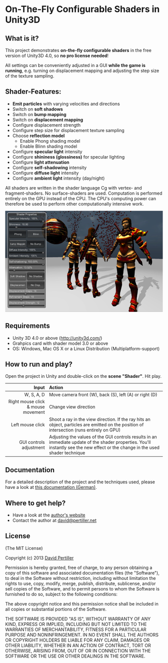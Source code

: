 On-The-Fly Configurable Shaders in Unity3D
==========================
What is it?
------------
This project demonstrates **on-the-fly configurable shaders** in the free version of Unity3D 4.0, so **no pro license needed**!

All settings can be conveniently adjusted in a GUI **while the game is running**, e.g. turning on displacement mapping and adjusting the step size of the texture sampling.

Shader-Features:
-------------

* **Emit particles** with varying velocities and directions
* Switch on **soft shadows**
* Switch on **bump mapping**
* Switch on **displacement mapping**
 * Configure displacement strength
 * Configure step size for displacement texture sampling
* Choose **reflection model**
  * Enable Phong shading model
  * Enable Blinn shading model 
* Configure **specular light** intensity
* Configure **shininess (glossiness)** for specular lighting
* Configure **light attenuation**
* Configure **self-shadowing** intensity
* Configure **diffuse light** intensity
* Configure **ambient light** intensity (day/night)

All shaders are written in the shader language Cg with vertex- and fragment-shaders. No surface-shaders are used. Computation is performed entirely on the GPU instead of the CPU. The CPU's computing power can therefore be used to perform other computationally intensive work.



![Screenshot](./doc/Screenshot.png?raw=true)

Requirements
------------
* Unity 3D 4.0 or above (http://unity3d.com/)
* Grahpics card with shader model 3.0 or above
* OS: Windows, Mac OS X or a Linux Distribution (Multiplatform-support)

How to run and play?
------------

Open the project in Unity and double-click on the **scene "Shader"**. Hit play. 

| Input | Action  |
| --------------: | :-------|
| W, S, A, D      | Move camera front (W), back (S), left (A) or right (D) |
| Right mouse click & mouse movement  | Change view direction |
| Left mouse click      | Shoot a ray in the view direction. If the ray hits an object, particles are emitted on the position of intersection (runs entirely on GPU) |
| GUI controls adjustment     | Adjusting the values of the GUI controls results in an immediate update of the shader properties. You'll instantly see the new effect or the change in the used shader technique |

Documentation
------------
For a detailed description of the project and the techniques used, please have a look at [this documentation (German)](./doc/Dokumentation.pdf?raw=true).

Where to get help?
------------
* Have a look at the [author's website](http://www.pertiller.net/public-projects)
* Contact the author at david@pertiller.net

License
------------
(The MIT License)

Copyright (c) 2013 [David Pertiller](http://www.pertiller.net)

Permission is hereby granted, free of charge, to any person obtaining a copy of this software and associated documentation files (the "Software"), to deal in the Software without restriction, including without limitation the rights to use, copy, modify, merge, publish, distribute, sublicense, and/or sell copies of the Software, and to permit persons to whom the Software is furnished to do so, subject to the following conditions:

The above copyright notice and this permission notice shall be included in all copies or substantial portions of the Software.

THE SOFTWARE IS PROVIDED "AS IS", WITHOUT WARRANTY OF ANY KIND, EXPRESS OR IMPLIED, INCLUDING BUT NOT LIMITED TO THE WARRANTIES OF MERCHANTABILITY, FITNESS FOR A PARTICULAR PURPOSE AND NONINFRINGEMENT. IN NO EVENT SHALL THE AUTHORS OR COPYRIGHT HOLDERS BE LIABLE FOR ANY CLAIM, DAMAGES OR OTHER LIABILITY, WHETHER IN AN ACTION OF CONTRACT, TORT OR OTHERWISE, ARISING FROM, OUT OF OR IN CONNECTION WITH THE SOFTWARE OR THE USE OR OTHER DEALINGS IN THE SOFTWARE.